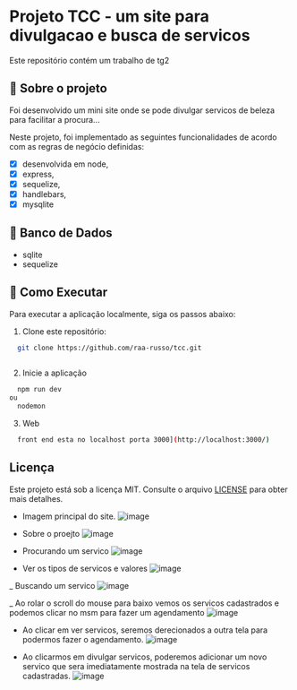 # Projeto TCC - um site para divulgacao e busca de servicos

Este repositório contém um trabalho de tg2

## 📖 Sobre o projeto

Foi desenvolvido um mini site onde se pode divulgar servicos de beleza para facilitar a procura...

Neste projeto, foi implementado as seguintes funcionalidades de acordo com as regras de negócio definidas:

- [x] desenvolvida em node, 
- [x] express, 
- [x] sequelize, 
- [x] handlebars,
- [x] mysqlite

## 📖 Banco de Dados

- sqlite
- sequelize

## 📖 Como Executar

Para executar a aplicação localmente, siga os passos abaixo:

1. Clone este repositório:

```bash
  git clone https://github.com/raa-russo/tcc.git
  
```
2. Inicie a aplicação

```bash
  npm run dev
ou
  nodemon
```
3. Web

```bash
  front end esta no localhost porta 3000](http://localhost:3000/)
```

## Licença
Este projeto está sob a licença MIT. Consulte o arquivo [LICENSE](./LICENSE) para obter mais detalhes.

- Imagem principal do site.
![image](https://github.com/raa-russo/tcc/assets/101585738/c78425f9-6703-4c82-adde-a5a77ffa1e0f)

- Sobre o proejto
![image](https://github.com/raa-russo/tcc/assets/101585738/e71c9849-9324-480c-893d-269f0cfc9fbe)

- Procurando um servico
![image](https://github.com/raa-russo/tcc/assets/101585738/0bf2bfc2-b9f1-4de0-b2d9-4288401b0e78)

- Ver os tipos de servicos e valores
 ![image](https://github.com/raa-russo/tcc/assets/101585738/2f652230-aca4-42eb-addf-e99f8cf8cdcf)
 
_ Buscando um servico
![image](https://github.com/raa-russo/tcc/assets/101585738/42f49769-7933-46e8-bfa9-1c6ed3301b67)

_ Ao rolar o scroll do mouse para baixo vemos os servicos cadastrados e podemos clicar no msm para fazer um agendamento
![image](https://github.com/raa-russo/tcc/assets/101585738/7597d683-6fe2-441d-911c-867ce23450b7)

- Ao clicar em ver servicos, seremos derecionados a outra tela para podermos fazer o agendamento.
![image](https://github.com/raa-russo/tcc/assets/101585738/9df68452-d8c5-4915-83fb-791719caecb9)

- Ao clicarmos em divulgar servicos, poderemos adicionar um novo servico que sera imediatamente mostrada na tela de servicos cadastradas.
![image](https://github.com/raa-russo/tcc/assets/101585738/06486a1e-c0ae-447b-a4ac-c86ce53ea4f4)




